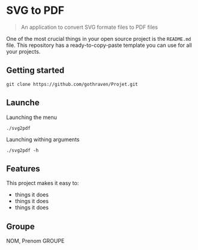 # SVG to PDF
> An application to convert SVG formate files to PDF files

One of the most crucial things in your open source project is the `README.md`
file. This repository has a ready-to-copy-paste template you can use for all
your projects.

## Getting started

```shell
git clone https://github.com/gothraven/Projet.git
```

## Launche

Launching the menu
```shell
./svg2pdf
```
Launching withing arguments
```shell
./svg2pdf -h
```

## Features

This project makes it easy to:
* things it does
* things it does
* things it does

## Groupe
NOM, Prenom GROUPE
